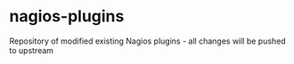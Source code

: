 nagios-plugins
==============

Repository of modified existing Nagios plugins - all changes will be pushed to upstream
